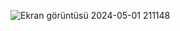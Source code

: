 ![Ekran görüntüsü 2024-05-01 211148](https://github.com/mervelil/socketapp/assets/71037128/c599b534-f71f-41f1-b66d-733a1a978383)
